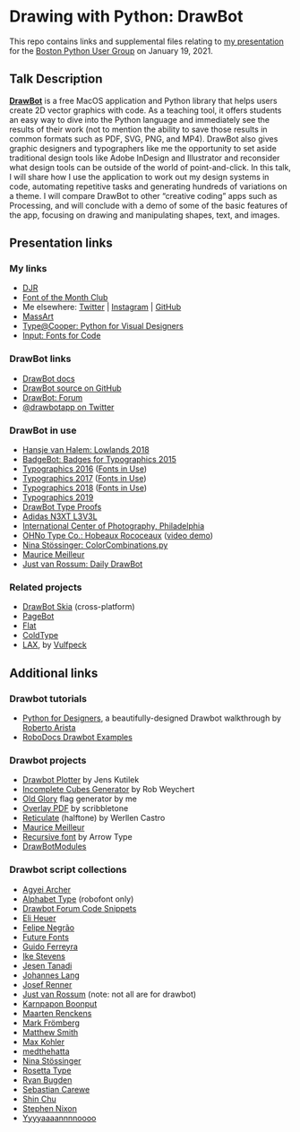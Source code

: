 # Drawing with Python: DrawBot

This repo contains links and supplemental files relating to [my presentation](https://www.meetup.com/bostonpython/events/275680312/) for the [Boston Python User Group](https://www.meetup.com/bostonpython) on January 19, 2021.

## Talk Description

[**DrawBot**](https://drawbot.com) is a free MacOS application and Python library that helps users create 2D vector graphics with code. As a teaching tool, it offers students an easy way to dive into the Python language and immediately see the results of their work (not to mention the ability to save those results in common formats such as PDF, SVG, PNG, and MP4). DrawBot also gives graphic designers and typographers like me the opportunity to set aside traditional design tools like Adobe InDesign and Illustrator and reconsider what design tools can be outside of the world of point-and-click. In this talk, I will share how I use the application to work out my design systems in code, automating repetitive tasks and generating hundreds of variations on a theme. I will compare DrawBot to other “creative coding” apps such as Processing, and will conclude with a demo of some of the basic features of the app, focusing on drawing and manipulating shapes, text, and images.

## Presentation links

### My links

* [DJR](https://djr.com)
* [Font of the Month Club](https://fontofthemonth.club)
* Me elsewhere: [Twitter](http://twitter.com/djrrb) | [Instagram](http://instagram.com/djrrb/) |  [GitHub](http://github.com/djrrb/)
* [MassArt](https://massart.edu)
* [Type@Cooper: Python for Visual Designers](http://coopertype.org/event/python_for_visual_designers_spr21)
* [Input: Fonts for Code](http://input.fontbureau.com)

### DrawBot links

* [DrawBot docs](https://drawbot.com)
* [DrawBot source on GitHub](https://github.com/typemytype/drawbot/)
* [DrawBot: Forum](https://forum.drawbot.com)
* [@drawbotapp on Twitter](https://twitter.com/drawbotapp)

### DrawBot in use

* [Hansje van Halem: Lowlands 2018](http://www.hansje.net/Lowlands-2018)
* [BadgeBot: Badges for Typographics 2015](https://github.com/djrrb/BadgeBot)
* [Typographics 2016](https://2016.typographics.com) ([Fonts in Use](https://fontsinuse.com/uses/25566/typographics-2016-branding))
* [Typographics 2017](https://2017.typographics.com) ([Fonts in Use](https://fontsinuse.com/uses/25799/typographics-2017-branding))
* [Typographics 2018](https://2018.typographics.com) ([Fonts in Use](https://fontsinuse.com/uses/25802/typographics-2018-branding))
* [Typographics 2019](https://2019.typographics.com)
* [DrawBot Type Proofs](https://github.com/djrrb/Drawbot-Type-Proofs)
* [Adidas N3XT L3V3L](https://grandarmy.com/projects/n3xt-l3v3l)
* [International Center of Photography, Philadelphia](https://www.icp.org)
* [OHNo Type Co.: Hobeaux Rococeaux](https://ohnotype.co/fonts/hobeaux-rococeaux) ([video demo](https://www.youtube.com/watch?v=dwn0M0GSVY0))
* [Nina Stössinger: ColorCombinations.py](https://github.com/ninastoessinger/DrawBot-Scripts)
* [Maurice Meilleur](https://mauricemeilleur.net)
* [Just van Rossum: Daily DrawBot](https://dailydrawbot.tumblr.com)

### Related projects

* [DrawBot Skia](https://github.com/justvanrossum/drawbot-skia) (cross-platform)
* [PageBot](https://pagebot.readthedocs.io)
* [Flat](https://xxyxyz.org/flat)
* [ColdType](https://coldtype.goodhertz.com)
* [LAX](https://vimeo.com/449396594), by [Vulfpeck](https://vulfpeck.com)

## Additional links

### Drawbot tutorials
* [Python for Designers](http://www.pythonfordesigners.com), a beautifully-designed Drawbot walkthrough by [Roberto Arista](http://projects.robertoarista.it)
* [RoboDocs Drawbot Examples](https://github.com/roboDocs/drawBotExamples)


### Drawbot projects
* [Drawbot Plotter](https://github.com/jenskutilek/DrawBotPlotter) by Jens Kutilek
* [Incomplete Cubes Generator](https://github.com/robweychert/incomplete-cubes-generator) by Rob Weychert
* [Old Glory](https://github.com/djrrb/OldGlory) flag generator by me
* [Overlay PDF](https://github.com/scribbletone/overlay-pdf) by scribbletone
* [Reticulate](https://github.com/werls/reticulate) (halftone) by Werllen Castro
* [Maurice Meilleur](https://mauricemeilleur.net)
* [Recursive font](https://github.com/arrowtype/recursive/tree/e953d2a890bf3edce60daec4b467be79313a11a0/src/proofs/drawbot-specimens-and-diagrams) by Arrow Type
* [DrawBotModules](https://github.com/danielgamage/DrawBotModules)

### Drawbot script collections

* [Agyei Archer](https://github.com/agyeiarcher/drawbot/)
* [Alphabet Type](https://github.com/AlphabetType/DrawBot-Scripts) (robofont only)
* [Drawbot Forum Code Snippets](https://forum.drawbot.com/category/8/code-snippets)
* [Eli Heuer](https://github.com/eliheuer/drawbot-exercises)
* [Felipe Negrão](https://github.com/filipenegrao/drawbotScripts)
* [Future Fonts](https://github.com/futurefonts/type-animations)
* [Guido Ferreyra](https://github.com/guidoferreyra/Drawbot)
* [Ike Stevens](https://github.com/ikestevens/Drawbot)
* [Jesen Tanadi](https://github.com/jtanadi/drawbotSketches)
* [Johannes Lang](https://github.com/jo-lang/drawbotscripts)
* [Josef Renner](https://github.com/oolong32/drawbot-exercises)
* [Just van Rossum](https://gist.github.com/justvanrossum) (note: not all are for drawbot)
* [Karnpapon Boonput](https://github.com/karnpapon/study_Drawbot)
* [Maarten Renckens](https://github.com/Artengar/Drawbot)
* [Mark Frömberg](https://github.com/Mark2Mark/DrawBot-GitHub)
* [Matthew Smith](https://github.com/mttymtt/DrawBot-Sketchbook)
* [Max Kohler](https://github.com/awesomephant/drawbot-experiments)
* [medthehatta](https://github.com/medthehatta/drawbot)
* [Nina Stössinger](https://github.com/ninastoessinger/DrawBot-Scripts)
* [Rosetta Type](https://github.com/rosettatype/drawbot-scripts)
* [Ryan Bugden](https://github.com/ryanbugden/Drawbot)
* [Sebastian Carewe](https://github.com/eweracs/drawbot-scripts)
* [Shin Chu](https://github.com/shinchu/drawbot_sketches)
* [Stephen Nixon](https://github.com/thundernixon/drawbot)
* [Yyyyaaaannnnoooo](https://github.com/Yyyyaaaannnnoooo/Sine-Wave)
